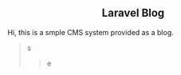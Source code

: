 <h2 align="center">Laravel Blog</h2></p>

<p>Hi, this is a smple CMS system provided as a blog. </p>




> s
> >e

